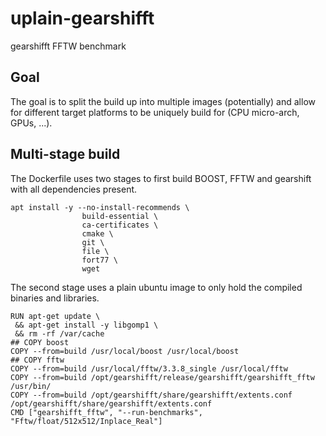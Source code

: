 # uplain-gearshifft
gearshifft FFTW benchmark

## Goal

The goal is to split the build up into multiple images (potentially) and allow for different target platforms to be uniquely build for (CPU micro-arch, GPUs, ...). 

## Multi-stage build

The Dockerfile uses two stages to first build BOOST, FFTW and gearshift with all dependencies present.

```
apt install -y --no-install-recommends \
                build-essential \
                ca-certificates \
                cmake \
                git \
                file \
                fort77 \
                wget
```

The second stage uses a plain ubuntu image to only hold the compiled binaries and libraries.

```
RUN apt-get update \
 && apt-get install -y libgomp1 \
 && rm -rf /var/cache
## COPY boost
COPY --from=build /usr/local/boost /usr/local/boost
## COPY fftw
COPY --from=build /usr/local/fftw/3.3.8_single /usr/local/fftw
COPY --from=build /opt/gearshifft/release/gearshifft/gearshifft_fftw /usr/bin/
COPY --from=build /opt/gearshifft/share/gearshifft/extents.conf /opt/gearshifft/share/gearshifft/extents.conf
CMD ["gearshifft_fftw", "--run-benchmarks", "Fftw/float/512x512/Inplace_Real"]
```